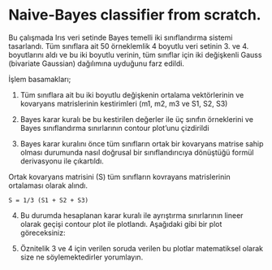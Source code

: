 # Naive-Bayes classifier from scratch.

Bu çalışmada Irıs veri setinde Bayes temelli iki sınıflandırma sistemi tasarlandı. Tüm sınıflara ait 50 örneklemlik 4 boyutlu veri setinin 3. ve 4. boyutlarını aldı ve bu iki boyutlu verinin, tüm sınıflar için iki değişkenli Gauss (bivariate Gaussian) dağılımına uyduğunu farz edildi.

İşlem basamakları;

1.  Tüm sınıflara ait bu iki boyutlu değişkenin ortalama vektörlerinin ve kovaryans matrislerinin kestirimleri (m1, m2, m3 ve S1, S2, S3) 

2. Bayes karar kuralı be bu kestirilen değerler ile üç sınıfın örneklerini ve Bayes sınıflandırma sınırlarının contour plot’unu çizdirildi 

3. Bayes karar kuralını önce tüm sınıfların ortak bir kovaryans matrise sahip olması durumunda nasıl doğrusal bir sınıflandırıcıya dönüştüğü formül derivasyonu ile çıkartıldı.

Ortak kovaryans matrisini (S) tüm sınıfların kovrayans matrislerinin ortalaması olarak alındı. 

	S = 1/3 (S1 + S2 + S3)

4. Bu durumda hesaplanan karar kuralı ile ayrıştırma sınırlarının lineer olarak geçişi contour plot ile plotlandı. Aşağıdaki gibi bir plot göreceksiniz:

 
5. Öznitelik 3 ve 4 için verilen soruda verilen bu plotlar matematiksel olarak size ne söylemektedirler yorumlayın.



